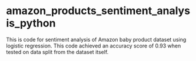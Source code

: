# amazon_products_sentiment_analysis_python
This is code for sentiment analysis of Amazon baby product dataset using logistic regression. This code achieved an accuracy score of 0.93 when tested on data split from the dataset itself.
